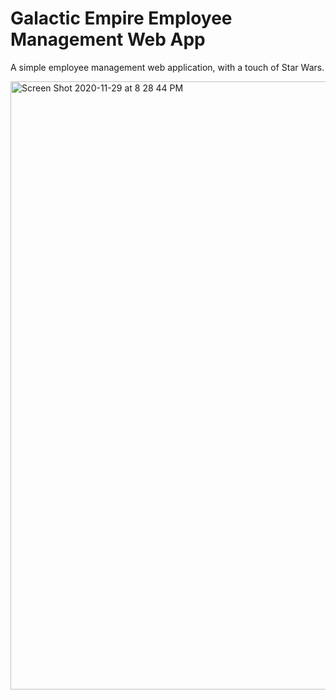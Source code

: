 # Galactic Empire Employee Management Web App
A simple employee management web application, with a touch of Star Wars. 

<img width="973" alt="Screen Shot 2020-11-29 at 8 28 44 PM" src="https://user-images.githubusercontent.com/45945445/100562852-767d6a00-3282-11eb-9b66-2d28eed6251c.png">
